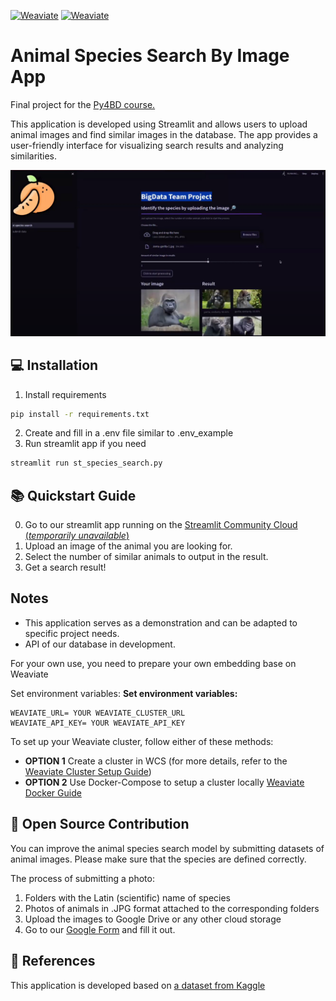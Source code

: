 [![Weaviate](https://img.shields.io/static/v1?label=Built%20with&message=Weaviate&color=green&style=flat-square)](https://weaviate.io/) [![Weaviate](https://img.shields.io/static/v1?label=%20made%20with%20%E2%9D%A4%20for&message=Streamlit&color=red&style=flat-square)](https://streamlit.io/)


# Animal Species Search By Image App
Final project for the [Py4BD course.](https://bigdatateam.org/ru/python-for-big-data) 

This application is developed using Streamlit and allows users to upload animal images and find similar images in the database. The app provides a user-friendly interface for visualizing search results and analyzing similarities.


![Animal Species Search By Image app](AnimalSpeciesSearch.png)

## 💻 Installation

1. Install requirements
```bash
pip install -r requirements.txt
```
2. Create and fill in a .env file similar to .env_example
3. Run streamlit app if you need
```bash
streamlit run st_species_search.py
```

## 📚 Quickstart Guide 

0. Go to our streamlit app running on the [Streamlit Community Cloud (_temporarily unavailable_)](http://localhost:8501/)
1. Upload an image of the animal you are looking for.
2. Select the number of similar animals to output in the result.
3. Get a search result!

## Notes

- This application serves as a demonstration and can be adapted to specific project needs.
- API of our database in development.

For your own use, you need to prepare your own embedding base on Weaviate

Set environment variables:
**Set environment variables:**
```
WEAVIATE_URL= YOUR WEAVIATE_CLUSTER_URL
WEAVIATE_API_KEY= YOUR WEAVIATE_API_KEY
```

To set up your Weaviate cluster, follow either of these methods:

- **OPTION 1** Create a cluster in WCS (for more details, refer to the [Weaviate Cluster Setup Guide](https://weaviate.io/developers/wcs/guides/create-instance))
- **OPTION 2** Use Docker-Compose to setup a cluster locally [Weaviate Docker Guide](https://weaviate.io/developers/weaviate/installation/docker-compose)

## 💖 Open Source Contribution
You can improve the animal species search model by submitting datasets of animal images. Please make sure that the species are defined correctly.

The process of submitting a photo:
1. Folders with the Latin (scientific) name of species
2. Photos of animals in .JPG format attached to the corresponding folders
3. Upload the images to Google Drive or any other cloud storage
4. Go to our [Google Form](https://docs.google.com/forms/d/e/1FAIpQLScPs999lGn_cPlfLMHlB9jNZUXgrIwJLTtLG8p8zKsD1bBxJg/viewform?usp=sharing) and fill it out.

## 💾 References
This application is developed based on [a dataset from Kaggle](https://www.kaggle.com/datasets/iamsouravbanerjee/animal-image-dataset-90-different-animals/data)



